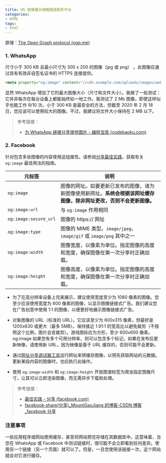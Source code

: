 ```yaml
---
title: H5 链接展示缩略图适配多平台
categories: 
- HTML
tags: 
- html
---
```


原理：[The Open Graph protocol (ogp.me)](https://ogp.me/)<!-- more -->

### 1. WhatsApp

尺寸小于 300 KB 且最小尺寸为 300 x 200 的图像（jpg 或 png） 。此图像应通过具有有效非自签名证书的  HTTPS 连接提供。

```html
<meta property="og:image" content="//cdn.example.com/uploads/images/webpage_300x200.png" />
```

显然 WhatsApp 增加了它的最大图像大小（尺寸和文件大小）。我做了一些测试：它并非每次在每台设备上都能始终如一地工作。我测试了 2 Mb 图像，即使这样似乎也能工作 9/10 次。小于 300 KB 是最安全的方法，但截至 2020 年 2 月 18 日，您应该可以使用较大的图像。不过，我建议将文件大小保持在 2 MB 以下。



> 参考链接：
>
> - [为 WhatsApp 链接分享提供图片 - 编程宝库 (codebaoku.com)](http://www.codebaoku.com/question/question-cd-233107.html)



### 2. Facebook

针对包含多张图像的内容使用这组属性。请参阅[分享最佳实践](https://developers.facebook.com/docs/sharing/best-practices#images)，获取有关 `og:image` 最佳用法的指南。

| 元标签                | 说明                                                                                                                   |
| --------------------- | ---------------------------------------------------------------------------------------------------------------------- |
| `og:image`            | 图像的网址。如要更新已发布的图像，请为新图像使用新网址。**系统会根据该网址缓存图像，除非网址更改，否则不会更新图像。** |
| `og:image:url`        | 与 `og:image` 作用相同                                                                                                 |
| `og:image:secure_url` | 图像的 https:// 网址                                                                                                   |
| `og:image:type`       | 图像的 MIME 类型。`image/jpeg`、`image/gif` 或 `image/png` 其中之一                                                    |
| `og:image:width`      | 图像宽度，以像素为单位。指定图像的高度和宽度，确保图像在第一次分享时正确加载。                                         |
| `og:image:height`     | 图像高度，以像素为单位。指定图像的高度和宽度，确保图像在第一次分享时正确加载。                                         |

- 为了在高分辨率设备上完美展示，建议使用宽度至少为 1080 像素的图像。您至少应该使用宽度为 600 像素的图像，以显示图像链接式广告。我们建议您在广告创意中使用 1:1 的图像，以便更好地展示图像链接式广告。

- 对象图像的 URL（标准的 URL）。它应该至少为 600x315 像素，但最好是 1200x630 或更大（最多 5MB）。保持接近 1.91:1 的宽高比以避免裁剪（不按照这个比例，图片会变裁剪）。游戏图标应为方形，至少 600x600 像素。og:image 如果您有多个可用分辨率，则可以包含多个标记。如果在发布后更新映像，请使用新 URL，因为映像是基于 URL 缓存的，否则可能不会更新。

- 通过[网址分享调试器工具](https://developers.facebook.com/tools/debug)运行网址来预缓存图像，以预先获取网站的元数据。更新某段内容的图像时，也应执行此操作。

- 使用 `og:image:width` 和 `og:image:height` 开放图谱标签为爬虫指定图像尺寸，让其可以立即渲染图像，而无需异步下载和处理。

  

> 参考链接：
>
> - [最佳实践 - 分享 (facebook.com)](https://developers.facebook.com/docs/sharing/best-practices#images)
> - [facebook-share(分享)_MountGaoJiang 的博客-CSDN 博客_facebook 分享](https://blog.csdn.net/weixin_42895400/article/details/85854186)



### 注意事项

一些应用程序或网站使用缓存，甚至将网站预览存储在其数据库中。这意味着，当您在 WhatsApp 或 Facebook 中测试链接时，很可能不会立即看到任何差异。使用另一个链接（另一个页面）就可以了。但是，一旦您使用该链接一次，这个网站就会对它进行缓存。



